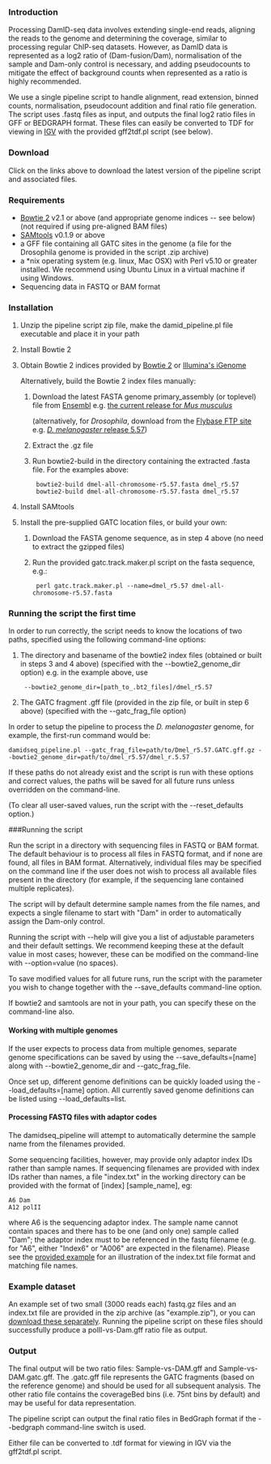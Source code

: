### Introduction

Processing DamID-seq data involves extending single-end reads, aligning the reads to the genome and determining the coverage, similar to processing regular ChIP-seq datasets. However, as DamID data is represented as a log2 ratio of (Dam-fusion/Dam), normalisation of the sample and Dam-only control is necessary, and adding pseudocounts to mitigate the effect of background counts when represented as a ratio is highly recommended.

We use a single pipeline script to handle alignment, read extension, binned counts, normalisation, pseudocount addition and final ratio file generation. The script uses .fastq files as input, and outputs the final log2 ratio files in GFF or BEDGRAPH format. These files can easily be converted to TDF for viewing in [IGV](http://www.broadinstitute.org/software/igv/) with the provided gff2tdf.pl script (see below).

### Download

Click on the links above to download the latest version of the pipeline script and associated files.

### Requirements

* [Bowtie 2](http://bowtie-bio.sourceforge.net/bowtie2/index.shtml) v2.1 or above (and appropriate genome indices -- see below) (not required if using pre-aligned BAM files)
* [SAMtools](http://samtools.sourceforge.net) v0.1.9 or above
* a GFF file containing all GATC sites in the genome (a file for the Drosophila genome is provided in the script .zip archive)
* a *nix operating system (e.g. linux, Mac OSX) with Perl v5.10 or greater installed. We recommend using Ubuntu Linux in a virtual machine if using Windows.
* Sequencing data in FASTQ or BAM format

### Installation

1. Unzip the pipeline script zip file, make the damid_pipeline.pl file executable and place it in your path
1. Install Bowtie 2
1. Obtain Bowtie 2 indices provided by [Bowtie 2](http://bowtie-bio.sourceforge.net/bowtie2/index.shtml) or [Illumina's iGenome](http://support.illumina.com/sequencing/sequencing_software/igenome.html)

    Alternatively, build the Bowtie 2 index files manually:
    1. Download the latest FASTA genome primary_assembly (or toplevel) file from [Ensembl](ftp.ensembl.org/pub/current_fasta/)
        e.g. [the current release for *Mus musculus*](http://ftp.ensembl.org/pub/current_fasta/mus_musculus/dna/Mus_musculus.GRCm38.dna.primary_assembly.fa.gz)
        
        (alternatively, for *Drosophila*, download from the [Flybase FTP site](http://ftp.flybase.net/releases/current/)
         e.g. [*D. melanogaster* release 5.57](http://ftp.flybase.net/releases/FB2014_03/dmel_r5.57/fasta/dmel-all-chromosome-r5.57.fasta.gz))
    1. Extract the .gz file
    1. Run bowtie2-build in the directory containing the extracted .fasta file. For the examples above:

            bowtie2-build dmel-all-chromosome-r5.57.fasta dmel_r5.57
            bowtie2-build dmel-all-chromosome-r5.57.fasta dmel_r5.57
1. Install SAMtools
1. Install the pre-supplied GATC location files, or build your own:
    1. Download the FASTA genome sequence, as in step 4 above (no need to extract the gzipped files)
    1. Run the provided gatc.track.maker.pl script on the fasta sequence, e.g.:

            perl gatc.track.maker.pl --name=dmel_r5.57 dmel-all-chromosome-r5.57.fasta

### Running the script the first time

In order to run correctly, the script needs to know the locations of two paths, specified using the following command-line options:

1. The directory and basename of the bowtie2 index files (obtained or built in steps 3 and 4 above)
    (specified with the --bowtie2_genome_dir option)
        e.g. in the example above, use

        --bowtie2_genome_dir=[path_to_.bt2_files]/dmel_r5.57
1. The GATC fragment .gff file (provided in the zip file, or built in step 6 above)
    (specified with the --gatc_frag_file option)

In order to setup the pipeline to process the *D. melanogaster* genome, for example, the first-run command would be:

    damidseq_pipeline.pl --gatc_frag_file=path/to/Dmel_r5.57.GATC.gff.gz --bowtie2_genome_dir=path/to/dmel_r5.57/dmel_r.5.57

If these paths do not already exist and the script is run with these options and correct values, the paths will be saved for all future runs unless overridden on the command-line.

(To clear all user-saved values, run the script with the --reset_defaults option.)

###Running the script

Run the script in a directory with sequencing files in FASTQ or BAM format.  The default behaviour is to process all files in FASTQ format, and if none are found, all files in BAM format.  Alternatively, individual files may be specified on the command line if the user does not wish to process all available files present in the directory (for example, if the sequencing lane contained multiple replicates).

The script will by default determine sample names from the file names, and expects a single filename to start with "Dam" in order to automatically assign the Dam-only control.

Running the script with --help will give you a list of adjustable parameters and their default settings. We recommend keeping these at the default value in most cases; however, these can be modified on the command-line with --option=value (no spaces).

To save modified values for all future runs, run the script with the parameter you wish to change together with the --save_defaults command-line option.

If bowtie2 and samtools are not in your path, you can specify these on the command-line also.

#### Working with multiple genomes

If the user expects to process data from multiple genomes, separate genome specifications can be saved by using the --save_defaults=[name] along with --bowtie2_genome_dir and --gatc_frag_file.

Once set up, different genome definitions can be quickly loaded using the --load_defaults=[name] option.  All currently saved genome definitions can be listed using --load_defaults=list.

#### Processing FASTQ files with adaptor codes

The damidseq_pipeline will attempt to automatically determine the sample name from the filenames provided.  

Some sequencing facilities, however, may provide only adaptor index IDs rather than sample names.  If sequencing filenames are provided with index IDs rather than names, a file "index.txt" in the working directory can be provided with the format of [index] [sample_name], eg:

    A6 Dam
    A12 polII 

where A6 is the sequencing adaptor index. The sample name cannot contain spaces and there has to be one (and only one) sample called "Dam"; the adaptor index must to be referenced in the fastq filename (e.g. for "A6", either "Index6" or "A006" are expected in the filename). Please see the [provided example](http://github.com/owenjm/damid_pipeline/blob/master/example.zip?raw=true) for an illustration of the index.txt file format and matching file names.

### Example dataset

An example set of two small (3000 reads each) fastq.gz files and an index.txt file are provided in the zip archive (as "example.zip"), or you can [download these separately](github.com/owenjm/damid_pipeline/blob/master/example.zip?raw=true). Running the pipeline script on these files should successfully produce a polII-vs-Dam.gff ratio file as output.

### Output

The final output will be two ratio files: Sample-vs-DAM.gff and Sample-vs-DAM.gatc.gff. The .gatc.gff file represents the GATC fragments (based on the reference genome) and should be used for all subsequent analysis. The other ratio file contains the coverageBed bins (i.e. 75nt bins by default) and may be useful for data representation.

The pipeline script can output the final ratio files in BedGraph format if the --bedgraph command-line switch is used.

Either file can be converted to .tdf format for viewing in IGV via the gff2tdf.pl script.
